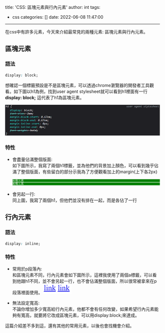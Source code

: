 title: 'CSS: 區塊元素與行內元素'
author: int
tags:
  - css
categories: []
date: 2022-06-08 11:47:00
---
在css中有許多元素，今天來介紹最常見的兩種元素: 區塊元素與行內元素。

## 區塊元素

### 語法
```css
display: block;
```
想確認一個標籤預設是不是區塊元素，可以透過chrome瀏覽器的開發者工具觀看。如下圖以h1為例，找到user agent stylesheet就可以看到h1裡面有一行 **display: block;** 這代表了h1為區塊元素。

![](../images/pasted-67.png)

### 特性
* 會盡量佔滿整個版面:<br/>如下圖所示，我寫了兩個h1標籤，並為他們的背景加上顏色，可以看到幾乎佔滿了整個版面，有些留白的部分示我為了方便觀看加上的margin(上下各2px)

	![](../images/pasted-66.png)

* 會另起一行:<br/>同上圖，我寫了兩個h1，但他們並沒有排在一起，而是各佔了一行

## 行內元素

### 語法
```css
display: inline;
```

### 特性
* 常用於p段落內: <br/>和區塊元素不同，行內元素會如下圖所示，這裡我使用了兩個a標籤，可以看到他跟h1不同，並不會另起一行，也不會佔滿整個版面，所以很常被拿來在p段落裡面使用。
![](../images/pasted-68.png)

* 無法設定寬高:<br/>不論你增加多少寬高給行內元素，他都不會有任何改變，如果希望行內元素能夠有寬高，就要將它改成區塊元素，可以用display:block;來達成。

這篇介紹差不多到這，還有其他的常用元素，以後也會找機會介紹。